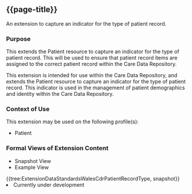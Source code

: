 <div class="warning"><span class="ImplementWarn"></span></div>

## {{page-title}}
An extension to capture an indicator for the type of patient record.

### Purpose
This extends the Patient resource to capture an indicator for the type of patient record.  This will be used to ensure that patient record items are assigned to the correct patient record within the Care Data Repository.

This extension is intended for use within the Care Data Repository, and extends the Patient resource to capture an indicator for the type of patient record. This indicator is used in the management of patient demographics and identity within the Care Data Repository.

### Context of Use
This extension may be used on the following profile(s):
* Patient

### Formal Views of Extension Content
<div class="tab-wrap">
  <ul class="tab-head">
    <li class="tablink tab-active" onclick="openCity(this,'tabsnap')" data-target="tabsnap">
      Snapshot View
    </li>
    <li class="tablink" onclick="openCity(this,'tabeg')" data-target="tabeg">
      Example View
    </li>
  </ul>
  <div class="tab-main">
    <div id="tabsnap" class="tabcontent active">      
      {{tree:ExtensionDataStandardsWalesCdrPatientRecordType, snapshot}}
    </div>
    <div id="tabeg" class="tabcontent">
      <list>
         <li>Currently under development</li>
      </list>
    </div>
  </div>
</div>